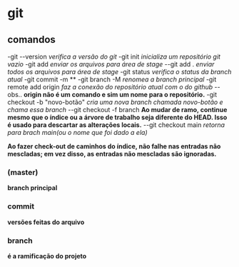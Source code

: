 

# git

## comandos

-git --version *verifica a versão do git*
-git init *inicializa um repositório git vazio*
-git add *enviar os arquivos para área de stage*
--git add . *enviar todos os arquivos para área de stage*
-git status *verifica o status da branch atual*
-git commit -m **
-git branch -M *renomea a branch principal*
-git remote add origin *faz a conexão do repositório atual com o do github*
--obs.. **origin não é um comando e sim um nome para o repositório.**
-git checkout -b "novo-botão" *cria uma nova branch chamada novo-botão e chama essa branch*
--git checkout -f branch
**Ao mudar de ramo, continue mesmo que o índice ou a árvore de trabalho seja diferente do HEAD. Isso é usado para descartar as alterações locais.**
--git checkout main *retorna para brach main(ou o nome que foi dado a ela)*

**Ao fazer check-out de caminhos do índice, não falhe nas entradas não mescladas; em vez disso, as entradas não mescladas são ignoradas.**


### (master)

**branch principal**

### commit

**versões feitas do arquivo**

### branch
**é a ramificação do projeto**